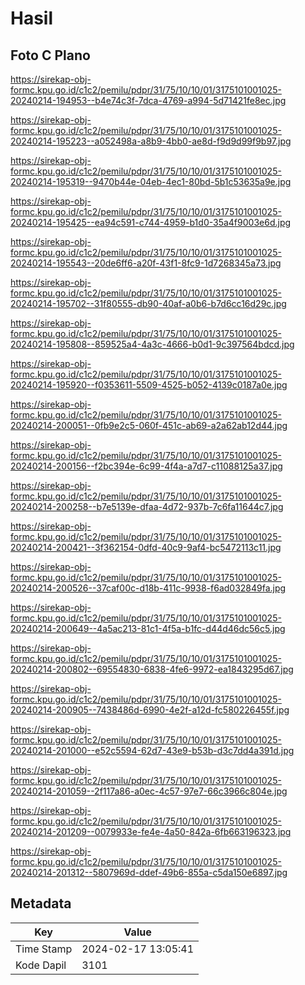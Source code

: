# Hasil

## Foto C Plano

https://sirekap-obj-formc.kpu.go.id/c1c2/pemilu/pdpr/31/75/10/10/01/3175101001025-20240214-194953--b4e74c3f-7dca-4769-a994-5d71421fe8ec.jpg

https://sirekap-obj-formc.kpu.go.id/c1c2/pemilu/pdpr/31/75/10/10/01/3175101001025-20240214-195223--a052498a-a8b9-4bb0-ae8d-f9d9d99f9b97.jpg

https://sirekap-obj-formc.kpu.go.id/c1c2/pemilu/pdpr/31/75/10/10/01/3175101001025-20240214-195319--9470b44e-04eb-4ec1-80bd-5b1c53635a9e.jpg

https://sirekap-obj-formc.kpu.go.id/c1c2/pemilu/pdpr/31/75/10/10/01/3175101001025-20240214-195425--ea94c591-c744-4959-b1d0-35a4f9003e6d.jpg

https://sirekap-obj-formc.kpu.go.id/c1c2/pemilu/pdpr/31/75/10/10/01/3175101001025-20240214-195543--20de6ff6-a20f-43f1-8fc9-1d7268345a73.jpg

https://sirekap-obj-formc.kpu.go.id/c1c2/pemilu/pdpr/31/75/10/10/01/3175101001025-20240214-195702--31f80555-db90-40af-a0b6-b7d6cc16d29c.jpg

https://sirekap-obj-formc.kpu.go.id/c1c2/pemilu/pdpr/31/75/10/10/01/3175101001025-20240214-195808--859525a4-4a3c-4666-b0d1-9c397564bdcd.jpg

https://sirekap-obj-formc.kpu.go.id/c1c2/pemilu/pdpr/31/75/10/10/01/3175101001025-20240214-195920--f0353611-5509-4525-b052-4139c0187a0e.jpg

https://sirekap-obj-formc.kpu.go.id/c1c2/pemilu/pdpr/31/75/10/10/01/3175101001025-20240214-200051--0fb9e2c5-060f-451c-ab69-a2a62ab12d44.jpg

https://sirekap-obj-formc.kpu.go.id/c1c2/pemilu/pdpr/31/75/10/10/01/3175101001025-20240214-200156--f2bc394e-6c99-4f4a-a7d7-c11088125a37.jpg

https://sirekap-obj-formc.kpu.go.id/c1c2/pemilu/pdpr/31/75/10/10/01/3175101001025-20240214-200258--b7e5139e-dfaa-4d72-937b-7c6fa11644c7.jpg

https://sirekap-obj-formc.kpu.go.id/c1c2/pemilu/pdpr/31/75/10/10/01/3175101001025-20240214-200421--3f362154-0dfd-40c9-9af4-bc5472113c11.jpg

https://sirekap-obj-formc.kpu.go.id/c1c2/pemilu/pdpr/31/75/10/10/01/3175101001025-20240214-200526--37caf00c-d18b-411c-9938-f6ad032849fa.jpg

https://sirekap-obj-formc.kpu.go.id/c1c2/pemilu/pdpr/31/75/10/10/01/3175101001025-20240214-200649--4a5ac213-81c1-4f5a-b1fc-d44d46dc56c5.jpg

https://sirekap-obj-formc.kpu.go.id/c1c2/pemilu/pdpr/31/75/10/10/01/3175101001025-20240214-200802--69554830-6838-4fe6-9972-ea1843295d67.jpg

https://sirekap-obj-formc.kpu.go.id/c1c2/pemilu/pdpr/31/75/10/10/01/3175101001025-20240214-200905--7438486d-6990-4e2f-a12d-fc580226455f.jpg

https://sirekap-obj-formc.kpu.go.id/c1c2/pemilu/pdpr/31/75/10/10/01/3175101001025-20240214-201000--e52c5594-62d7-43e9-b53b-d3c7dd4a391d.jpg

https://sirekap-obj-formc.kpu.go.id/c1c2/pemilu/pdpr/31/75/10/10/01/3175101001025-20240214-201059--2f117a86-a0ec-4c57-97e7-66c3966c804e.jpg

https://sirekap-obj-formc.kpu.go.id/c1c2/pemilu/pdpr/31/75/10/10/01/3175101001025-20240214-201209--0079933e-fe4e-4a50-842a-6fb663196323.jpg

https://sirekap-obj-formc.kpu.go.id/c1c2/pemilu/pdpr/31/75/10/10/01/3175101001025-20240214-201312--5807969d-ddef-49b6-855a-c5da150e6897.jpg


## Metadata

| Key        | Value               |
| ---------- | ------------------- |
| Time Stamp | 2024-02-17 13:05:41 |
| Kode Dapil | 3101                |



